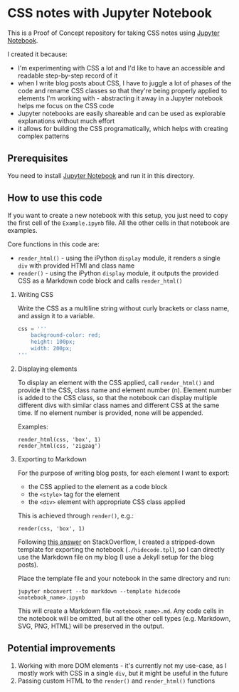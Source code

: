 # CSS notes with Jupyter Notebook

This is a Proof of Concept repository for taking CSS notes using [Jupyter Notebook](https://jupyter.org/).

I created it because:
- I'm experimenting with CSS a lot and I'd like to have an accessible and readable step-by-step record of it
- when I write blog posts about CSS, I have to juggle a lot of phases of the code and rename CSS classes so
    that they're being properly applied to elements I'm working with - abstracting it away in a Jupyter notebook
    helps me focus on the CSS code
- Jupyter notebooks are easily shareable and can be used as explorable explanations without much effort
- it allows for building the CSS programatically, which helps with creating complex patterns

## Prerequisites

You need to install [Jupyter Notebook](https://jupyter.org/install) and run it in this directory.

## How to use this code

If you want to create a new notebook with this setup, you just need to copy the first cell of the `Example.ipynb`
file. All the other cells in that notebook are examples.

Core functions in this code are:
- `render_html()` - using the iPython `display` module, it renders a single `div` with provided HTMl and class name
- `render()` - using the iPython `display` module, it outputs the provided CSS as a Markdown code block and calls
    `render_html()`

1. Writing CSS

    Write the CSS as a multiline string without curly brackets or class name, and assign it to a variable.

    ```Python
    css = '''
        background-color: red;
        height: 100px;
        width: 200px;
    '''
    ```

2. Displaying elements

    To display an element with the CSS applied, call `render_html()` and provide it the CSS, class name and element number (n).
    Element number is added to the CSS class, so that the notebook can display multiple different divs with similar class
    names and different CSS at the same time. If no element number is provided, none will be appended.

    Examples:
    ```
    render_html(css, 'box', 1)
    render_html(css, 'zigzag')
    ```

3. Exporting to Markdown

    For the purpose of writing blog posts, for each element I want to export:
    - the CSS applied to the element as a code block
    - the `<style>` tag for the element
    - the `<div>` element with appropriate CSS class applied

    This is achieved through `render()`, e.g.:
    ```
    render(css, 'box', 1)
    ```

    Following [this answer](https://stackoverflow.com/questions/34818723/export-notebook-to-pdf-without-code/45029786#45029786)
    on StackOverflow, I created a stripped-down template for exporting the notebook (`./hidecode.tpl`), so I can directly use 
    the Markdown file on my blog (I use a Jekyll setup for the blog posts).

    Place the template file and your notebook in the same directory and run:
    ```
    jupyter nbconvert --to markdown --template hidecode <notebook_name>.ipynb
    ```

    This will create a Markdown file `<notebook_name>.md`. Any code cells in the notebook will be omitted, but all the other cell
    types (e.g. Markdown, SVG, PNG, HTML) will be preserved in the output.

## Potential improvements

1. Working with more DOM elements - it's currently not my use-case, as I mostly work with CSS in a single `div`, but it might
    be useful in the future
2. Passing custom HTML to the `render()` and `render_html()` functions